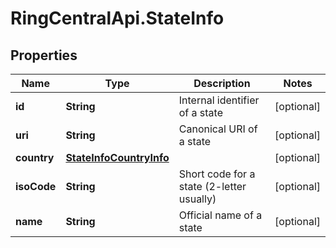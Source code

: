 # RingCentralApi.StateInfo

## Properties
Name | Type | Description | Notes
------------ | ------------- | ------------- | -------------
**id** | **String** | Internal identifier of a state | [optional] 
**uri** | **String** | Canonical URI of a state | [optional] 
**country** | [**StateInfoCountryInfo**](StateInfoCountryInfo.md) |  | [optional] 
**isoCode** | **String** | Short code for a state (2-letter usually) | [optional] 
**name** | **String** | Official name of a state | [optional] 


